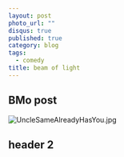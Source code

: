 ```yaml
---
layout: post
photo_url: ""
disqus: true
published: true
category: blog
tags: 
  - comedy
title: beam of light
---
```


## BMo post	

![UncleSameAlreadyHasYou.jpg]({{site.baseurl}}/media/UncleSameAlreadyHasYou.jpg)

## header 2